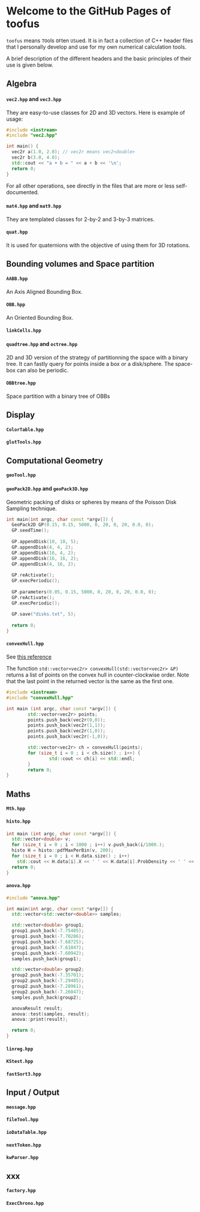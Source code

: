 # Welcome to the GitHub Pages of toofus

`toofus` means `TO`ols `OF`ten `US`ued. It is in fact a collection of C++ header files that I personally develop and use for my own numerical calculation tools. 

A brief description of the different headers and the basic principles of their use is given below.

## Algebra

#### `vec2.hpp` and `vec3.hpp`

They are easy-to-use classes for 2D and 3D vectors. Here is example of usage:

```c++
#include <iostream>
#include "vec2.hpp"

int main() {
  vec2r a(1.0, 2.0); // vec2r means vec2<double>
  vec2r b(3.0, 4.0);
  std::cout << "a + b = " << a + b << '\n';
  return 0;
}
```

For all other operations, see directly in the files that are more or less self-documented.

#### `mat4.hpp` and `mat9.hpp`

They are templated classes for 2-by-2 and 3-by-3 matrices.

#### `quat.hpp`

It is used for quaternions with the objective of using them for 3D rotations.

## Bounding volumes and Space partition

#### `AABB.hpp`

An Axis Aligned Bounding Box.

#### `OBB.hpp`

An Oriented Bounding Box.

#### `linkCells.hpp`

#### `quadtree.hpp` and `octree.hpp`

2D and 3D version of the strategy of partitionning the space with a binary tree. It can fastly query for points inside a box or a disk/sphere. The space-box can also be periodic.

#### `OBBtree.hpp`

Space partition with a binary tree of OBBs

## Display

#### `ColorTable.hpp`

#### `glutTools.hpp`

## Computational Geometry

#### `geoTool.hpp`

#### `geoPack2D.hpp` and `geoPack3D.hpp`

Geometric packing of disks or spheres by means of the Poisson Disk Sampling technique.

```c++
int main(int argc, char const *argv[]) {
  GeoPack2D GP(0.15, 0.15, 5000, 0, 20, 0, 20, 0.0, 0);
  GP.seedTime();
  
  GP.appendDisk(10, 10, 5);
  GP.appendDisk(4, 4, 2);
  GP.appendDisk(16, 4, 2);
  GP.appendDisk(16, 16, 2);
  GP.appendDisk(4, 16, 2);  
  
  GP.reActivate();
  GP.execPeriodic();
  
  GP.parameters(0.05, 0.15, 5000, 0, 20, 0, 20, 0.0, 0);
  GP.reActivate();
  GP.execPeriodic();
  
  GP.save("disks.txt", 5);
  
  return 0;
}
```

#### `convexHull.hpp`

See  [this reference](https://en.wikibooks.org/wiki/Algorithm_Implementation/Geometry/Convex_hull/Monotone_chain)

The function `std::vector<vec2r> convexHull(std::vector<vec2r> &P)` returns a list of points on the convex hull in counter-clockwise order.
Note that the last point in the returned vector is the same as the first one.

```c++
#include <iostream>
#include "convexHull.hpp"

int main (int argc, char const *argv[]) {
        std::vector<vec2r> points;
        points.push_back(vec2r(0,0));
        points.push_back(vec2r(1,1));
        points.push_back(vec2r(1,0));
        points.push_back(vec2r(-1,0));

        std::vector<vec2r> ch = convexHull(points);
        for (size_t i = 0 ; i < ch.size() ; i++) {
                std::cout << ch[i] << std::endl;
        }
        return 0;
}
```

## Maths

#### `Mth.hpp`

#### `histo.hpp`

```c++
int main (int argc, char const *argv[]) {
  std::vector<double> v;
  for (size_t i = 0 ; i < 1000 ; i++) v.push_back(i/1000.);
  histo H = histo::pdfMaxPerBin(v, 200);
  for (size_t i = 0 ; i < H.data.size() ; i++) 
    std::cout << H.data[i].X << ' ' << H.data[i].ProbDensity << ' ' << H.data[i].Width << '\n';
  return 0;
}
```

#### `anova.hpp`

```c++
#include "anova.hpp"

int main(int argc, char const *argv[]) {
  std::vector<std::vector<double>> samples;

  std::vector<double> group1;
  group1.push_back(-7.75405);
  group1.push_back(-7.70286);
  group1.push_back(-7.68725);
  group1.push_back(-7.61047);
  group1.push_back(-7.60942);
  samples.push_back(group1);

  std::vector<double> group2;
  group2.push_back(-7.35701);
  group2.push_back(-7.29485);
  group2.push_back(-7.28961);
  group2.push_back(-7.26047);
  samples.push_back(group2);

  anovaResult result;
  anova::test(samples, result);
  anova::print(result);

  return 0;
}
```

#### `linreg.hpp`

#### `KStest.hpp`

#### `fastSort3.hpp`

## Input / Output

#### `message.hpp`

#### `fileTool.hpp`

#### `ioDataTable.hpp`

#### `nextToken.hpp`

#### `kwParser.hpp`

## xxx

#### `factory.hpp`

#### `ExecChrono.hpp`


